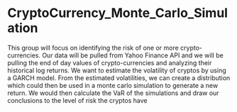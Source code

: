 # CryptoCurrency_Monte_Carlo_Simulation
This group will focus on identifying the risk of one or more crypto-currencies. Our data will be pulled from Yahoo Finance API and we will be pulling the end of day values of crypto-currencies and analyzing their historical log returns.  We want to estimate the volatility of cryptos by using a GARCH model. From the estimated volatilities, we can create a distribution which could then be used in a monte carlo simulation to generate a new return. We would then calculate the VaR of the simulations and draw our conclusions to the level of risk the cryptos have

